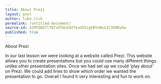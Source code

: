 ```yaml
---
title: About Prezi
layout: post
author: luke.rich
permalink: /untitled-document/
source-id: 1CMYQ6D7lT6TvOTmnVd2TeuUV5igFBYoNvUJC3GMEwhw
published: true
---
```

About Prezi

In our last lesson we were looking at a website called Prezi. This website allows you to create presentations but you could use many different things unlike other presentation sites. Once we had set up we could 'play about' on Prezi. We could add lines to show which order we wanted the presentation to go. Overall I found it very interesting and fun to work on.

